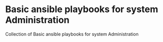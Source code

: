 # Basic ansible playbooks for system Administration
Collection of Basic ansible playbooks for system Administration
